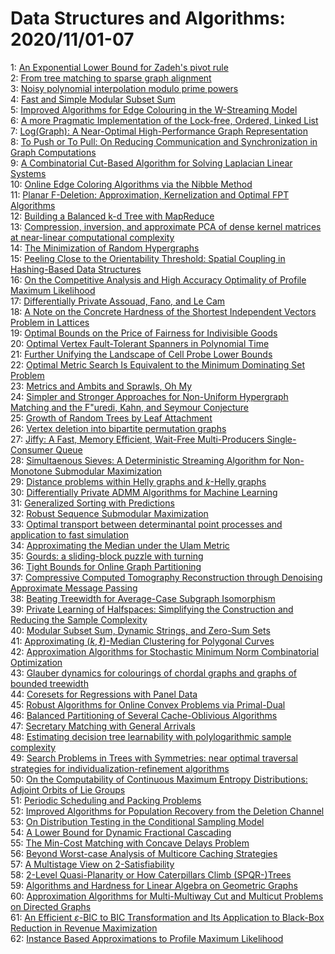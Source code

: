 # Data Structures and Algorithms: 2020/11/01-07  
1: [An Exponential Lower Bound for Zadeh's pivot rule](https://doi.org/10.48550/arXiv.1911.01074)  
2: [From tree matching to sparse graph alignment](https://doi.org/10.48550/arXiv.2002.01258)  
3: [Noisy polynomial interpolation modulo prime powers](https://doi.org/10.48550/arXiv.2006.05685)  
4: [Fast and Simple Modular Subset Sum](https://doi.org/10.48550/arXiv.2008.10577)  
5: [Improved Algorithms for Edge Colouring in the W-Streaming Model](https://doi.org/10.48550/arXiv.2010.14560)  
6: [A more Pragmatic Implementation of the Lock-free, Ordered, Linked List](https://doi.org/10.48550/arXiv.2010.15755)  
7: [Log(Graph): A Near-Optimal High-Performance Graph Representation](https://doi.org/10.48550/arXiv.2010.15879)  
8: [To Push or To Pull: On Reducing Communication and Synchronization in  Graph Computations](https://doi.org/10.48550/arXiv.2010.16012)  
9: [A Combinatorial Cut-Based Algorithm for Solving Laplacian Linear Systems](https://doi.org/10.48550/arXiv.2010.16316)  
10: [Online Edge Coloring Algorithms via the Nibble Method](https://doi.org/10.48550/arXiv.2010.16376)  
11: [Planar F-Deletion: Approximation, Kernelization and Optimal FPT  Algorithms](https://doi.org/10.48550/arXiv.1204.4230)  
12: [Building a Balanced k-d Tree with MapReduce](https://doi.org/10.48550/arXiv.1512.06389)  
13: [Compression, inversion, and approximate PCA of dense kernel matrices at  near-linear computational complexity](https://doi.org/10.48550/arXiv.1706.02205)  
14: [The Minimization of Random Hypergraphs](https://doi.org/10.48550/arXiv.1910.00308)  
15: [Peeling Close to the Orientability Threshold: Spatial Coupling in  Hashing-Based Data Structures](https://doi.org/10.48550/arXiv.2001.10500)  
16: [On the Competitive Analysis and High Accuracy Optimality of Profile  Maximum Likelihood](https://doi.org/10.48550/arXiv.2004.03166)  
17: [Differentially Private Assouad, Fano, and Le Cam](https://doi.org/10.48550/arXiv.2004.06830)  
18: [A Note on the Concrete Hardness of the Shortest Independent Vectors  Problem in Lattices](https://doi.org/10.48550/arXiv.2005.11654)  
19: [Optimal Bounds on the Price of Fairness for Indivisible Goods](https://doi.org/10.48550/arXiv.2007.06242)  
20: [Optimal Vertex Fault-Tolerant Spanners in Polynomial Time](https://doi.org/10.48550/arXiv.2007.08401)  
21: [Further Unifying the Landscape of Cell Probe Lower Bounds](https://doi.org/10.48550/arXiv.2008.05145)  
22: [Optimal Metric Search Is Equivalent to the Minimum Dominating Set  Problem](https://doi.org/10.48550/arXiv.2008.09607)  
23: [Metrics and Ambits and Sprawls, Oh My](https://doi.org/10.48550/arXiv.2008.09654)  
24: [Simpler and Stronger Approaches for Non-Uniform Hypergraph Matching and  the F\"uredi, Kahn, and Seymour Conjecture](https://doi.org/10.48550/arXiv.2009.00697)  
25: [Growth of Random Trees by Leaf Attachment](https://doi.org/10.48550/arXiv.2010.05589)  
26: [Vertex deletion into bipartite permutation graphs](https://doi.org/10.48550/arXiv.2010.11440)  
27: [Jiffy: A Fast, Memory Efficient, Wait-Free Multi-Producers  Single-Consumer Queue](https://doi.org/10.48550/arXiv.2010.14189)  
28: [Simultaenous Sieves: A Deterministic Streaming Algorithm for  Non-Monotone Submodular Maximization](https://doi.org/10.48550/arXiv.2010.14367)  
29: [Distance problems within Helly graphs and $k$-Helly graphs](https://doi.org/10.48550/arXiv.2011.00001)  
30: [Differentially Private ADMM Algorithms for Machine Learning](https://doi.org/10.48550/arXiv.2011.00164)  
31: [Generalized Sorting with Predictions](https://doi.org/10.48550/arXiv.2011.00172)  
32: [Robust Sequence Submodular Maximization](https://doi.org/10.48550/arXiv.2011.00542)  
33: [Optimal transport between determinantal point processes and application  to fast simulation](https://doi.org/10.48550/arXiv.2011.00822)  
34: [Approximating the Median under the Ulam Metric](https://doi.org/10.48550/arXiv.2011.00868)  
35: [Gourds: a sliding-block puzzle with turning](https://doi.org/10.48550/arXiv.2011.00968)  
36: [Tight Bounds for Online Graph Partitioning](https://doi.org/10.48550/arXiv.2011.01017)  
37: [Compressive Computed Tomography Reconstruction through Denoising  Approximate Message Passing](https://doi.org/10.48550/arXiv.1609.04661)  
38: [Beating Treewidth for Average-Case Subgraph Isomorphism](https://doi.org/10.48550/arXiv.1902.06380)  
39: [Private Learning of Halfspaces: Simplifying the Construction and  Reducing the Sample Complexity](https://doi.org/10.48550/arXiv.2004.07839)  
40: [Modular Subset Sum, Dynamic Strings, and Zero-Sum Sets](https://doi.org/10.48550/arXiv.2008.08417)  
41: [Approximating $(k,\ell)$-Median Clustering for Polygonal Curves](https://doi.org/10.48550/arXiv.2009.01488)  
42: [Approximation Algorithms for Stochastic Minimum Norm Combinatorial  Optimization](https://doi.org/10.48550/arXiv.2010.05127)  
43: [Glauber dynamics for colourings of chordal graphs and graphs of bounded  treewidth](https://doi.org/10.48550/arXiv.2010.16158)  
44: [Coresets for Regressions with Panel Data](https://doi.org/10.48550/arXiv.2011.00981)  
45: [Robust Algorithms for Online Convex Problems via Primal-Dual](https://doi.org/10.48550/arXiv.2011.01435)  
46: [Balanced Partitioning of Several Cache-Oblivious Algorithms](https://doi.org/10.48550/arXiv.2011.01441)  
47: [Secretary Matching with General Arrivals](https://doi.org/10.48550/arXiv.2011.01559)  
48: [Estimating decision tree learnability with polylogarithmic sample  complexity](https://doi.org/10.48550/arXiv.2011.01584)  
49: [Search Problems in Trees with Symmetries: near optimal traversal  strategies for individualization-refinement algorithms](https://doi.org/10.48550/arXiv.2011.01726)  
50: [On the Computability of Continuous Maximum Entropy Distributions:  Adjoint Orbits of Lie Groups](https://doi.org/10.48550/arXiv.2011.01851)  
51: [Periodic Scheduling and Packing Problems](https://doi.org/10.48550/arXiv.2011.01898)  
52: [Improved Algorithms for Population Recovery from the Deletion Channel](https://doi.org/10.48550/arXiv.2004.06828)  
53: [On Distribution Testing in the Conditional Sampling Model](https://doi.org/10.48550/arXiv.2007.09895)  
54: [A Lower Bound for Dynamic Fractional Cascading](https://doi.org/10.48550/arXiv.2011.00503)  
55: [The Min-Cost Matching with Concave Delays Problem](https://doi.org/10.48550/arXiv.2011.02017)  
56: [Beyond Worst-case Analysis of Multicore Caching Strategies](https://doi.org/10.48550/arXiv.2011.02046)  
57: [A Multistage View on 2-Satisfiability](https://doi.org/10.48550/arXiv.2011.02325)  
58: [2-Level Quasi-Planarity or How Caterpillars Climb (SPQR-)Trees](https://doi.org/10.48550/arXiv.2011.02431)  
59: [Algorithms and Hardness for Linear Algebra on Geometric Graphs](https://doi.org/10.48550/arXiv.2011.02466)  
60: [Approximation Algorithms for Multi-Multiway Cut and Multicut Problems on  Directed Graphs](https://doi.org/10.48550/arXiv.1610.02336)  
61: [An Efficient $\varepsilon$-BIC to BIC Transformation and Its Application  to Black-Box Reduction in Revenue Maximization](https://doi.org/10.48550/arXiv.1911.10172)  
62: [Instance Based Approximations to Profile Maximum Likelihood](https://doi.org/10.48550/arXiv.2011.02761)  